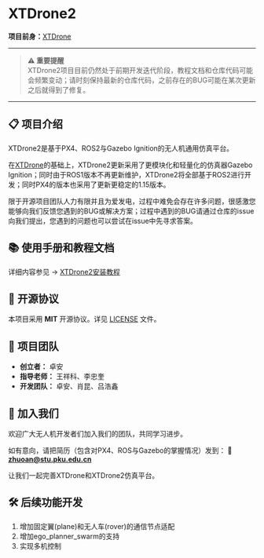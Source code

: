 # XTDrone2

**项目前身：**[XTDrone](https://gitee.com/robin_shaun/XTDrone)

---

> **⚠️ 重要提醒**  
> XTDrone2项目目前仍然处于前期开发迭代阶段，教程文档和仓库代码可能会频繁变动；请时刻保持最新的仓库代码，之前存在的BUG可能在某次更新之后就得到了修复。

---

## 📋 项目介绍

XTDrone2是基于PX4、ROS2与Gazebo Ignition的无人机通用仿真平台。

在[XTDrone](https://gitee.com/robin_shaun/XTDrone)的基础上，XTDrone2更新采用了更模块化和轻量化的仿真器Gazebo Ignition；同时由于ROS1版本不再更新维护，XTDrone2将全部基于ROS2进行开发；同时PX4的版本也采用了更新更稳定的1.15版本。

限于开源项目团队人力有限并且为爱发电，过程中难免会存在许多问题，很感激您能够向我们反馈您遇到的BUG或解决方案；过程中遇到的BUG请通过仓库的issue向我们提出，您遇到的问题也可以尝试在issue中先寻求答案。

## 📚 使用手册和教程文档

详细内容参见 → [XTDrone2安装教程](https://www.yuque.com/xtdrone/xtdrone2/tutorial)

## 📄 开源协议

本项目采用 **MIT** 开源协议。详见 [LICENSE](LICENSE) 文件。

## 👥 项目团队

- **创立者：** 卓安
- **指导老师：** 王祥科、李忠奎  
- **开发团队：** 卓安、肖昆、吕浩鑫

## 🚀 加入我们

欢迎广大无人机开发者们加入我们的团队，共同学习进步。

如有意向，请把简历（包含对PX4、ROS与Gazebo的掌握情况）发到：
📧 **zhuoan@stu.pku.edu.cn**

让我们一起完善XTDrone和XTDrone2仿真平台。

## 🛠️ 后续功能开发

1. 增加固定翼(plane)和无人车(rover)的通信节点适配
2. 增加ego_planner_swarm的支持  
3. 实现多机控制
